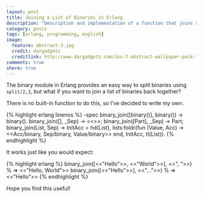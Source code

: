 ```yaml
---
layout: post
title: Joining a List of Binaries in Erlang
description: "Description and implementation of a function that joins a list of binaries."
category: posts
tags: [erlang, programming, english]
image:
  feature: abstract-3.jpg
  credit: dargadgetz
  creditlink: http://www.dargadgetz.com/ios-7-abstract-wallpaper-pack-for-iphone-5-and-ipod-touch-retina/
comments: true
share: true
---
```


The binary module in Erlang provides an easy way to split binaries using `split/2,3`, but what if you want to join a list of binaries back together?

There is no built-in function to do this, so I've decided to write my own.

{% highlight erlang linenos %}
-spec binary_join([binary()], binary()) -> binary().
binary_join([], _Sep) ->
  <<>>;
binary_join([Part], _Sep) ->
  Part;
binary_join(List, Sep) ->
  InitAcc = hd(List),
  lists:foldr(fun (Value, Acc) -> <<Acc/binary, Sep/binary, Value/binary>> end, InitAcc, tl(List)).
{% endhighlight %}

It works just like you would expect:

{% highlight erlang %}
binary_join([<<"Hello">>, <<"World">>], <<", ">>) % => <<"Hello, World">>
binary_join([<<"Hello">>], <<"...">>) % => <<"Hello">>
{% endhighlight %}

Hope you find this useful!
